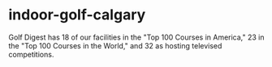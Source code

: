 # indoor-golf-calgary
Golf Digest has 18 of our facilities in the "Top 100 Courses in America," 23 in the "Top 100 Courses in the World," and 32 as hosting televised competitions.
